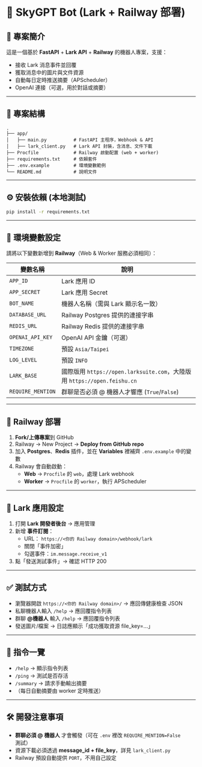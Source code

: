 # 🚀 SkyGPT Bot (Lark + Railway 部署)

## 📌 專案簡介
這是一個基於 **FastAPI** + **Lark API** + **Railway** 的機器人專案，支援：
- 接收 Lark 消息事件並回覆
- 獲取消息中的圖片與文件資源
- 自動每日定時推送摘要（APScheduler）
- OpenAI 連接（可選，用於對話或摘要）

---

## 📂 專案結構
```
.
├── app/
│   ├── main.py          # FastAPI 主程序，Webhook & API
│   ├── lark_client.py   # Lark API 封裝，含消息、文件下載
├── Procfile             # Railway 啟動配置 (web + worker)
├── requirements.txt     # 依賴套件
├── .env.example         # 環境變數範例
└── README.md            # 說明文件
```

---

## ⚙️ 安裝依賴 (本地測試)
```bash
pip install -r requirements.txt
```

---

## 🔑 環境變數設定

請將以下變數新增到 **Railway**（Web & Worker 服務必須相同）：

| 變數名稱       | 說明 |
|----------------|------|
| `APP_ID`       | Lark 應用 ID |
| `APP_SECRET`   | Lark 應用 Secret |
| `BOT_NAME`     | 機器人名稱（需與 Lark 顯示名一致） |
| `DATABASE_URL` | Railway Postgres 提供的連接字串 |
| `REDIS_URL`    | Railway Redis 提供的連接字串 |
| `OPENAI_API_KEY` | OpenAI API 金鑰（可選） |
| `TIMEZONE`     | 預設 `Asia/Taipei` |
| `LOG_LEVEL`    | 預設 `INFO` |
| `LARK_BASE`    | 國際版用 `https://open.larksuite.com`，大陸版用 `https://open.feishu.cn` |
| `REQUIRE_MENTION` | 群聊是否必須 @ 機器人才響應 (`True`/`False`) |

---

## 🚀 Railway 部署

1. **Fork/上傳專案**到 GitHub  
2. Railway → New Project → **Deploy from GitHub repo**  
3. 加入 **Postgres**、**Redis** 插件，並在 **Variables** 裡補齊 `.env.example` 中的變數  
4. Railway 會自動啟動：
   - **Web** → `Procfile` 的 `web`，處理 Lark webhook  
   - **Worker** → `Procfile` 的 `worker`，執行 APScheduler  

---

## 🔗 Lark 應用設定

1. 打開 **Lark 開發者後台** → 應用管理  
2. 新增 **事件訂閱**：  
   - URL： `https://<你的 Railway domain>/webhook/lark`  
   - 關閉「事件加密」  
   - 勾選事件：`im.message.receive_v1`  
3. 點「發送測試事件」→ 確認 HTTP 200  

---

## ✅ 測試方式

- 瀏覽器開啟 `https://<你的 Railway domain>/` → 應回傳健康檢查 JSON  
- 私聊機器人輸入 `/help` → 應回覆指令列表  
- 群聊 **@機器人** 輸入 `/help` → 應回覆指令列表  
- 發送圖片/檔案 → 日誌應顯示「成功獲取資源 file_key=...」  

---

## 📜 指令一覽
- `/help` → 顯示指令列表  
- `/ping` → 測試是否存活  
- `/summary` → 請求手動輸出摘要  
- （每日自動摘要由 worker 定時推送）  

---

## 🛠 開發注意事項
- **群聊必須 @ 機器人** 才會觸發（可在 `.env` 裡改 `REQUIRE_MENTION=False` 測試）  
- 資源下載必須透過 **message_id + file_key**，詳見 `lark_client.py`  
- Railway 預設自動提供 `PORT`，不用自己設定  
